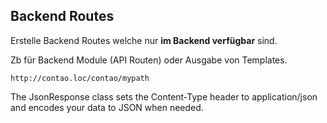 ## Backend Routes

Erstelle Backend Routes welche nur
**im Backend verfügbar** sind.

Zb für Backend Module (API Routen) oder Ausgabe von Templates.

    http://contao.loc/contao/mypath

The JsonResponse class sets the Content-Type header to application/json and encodes your data to JSON when needed.
